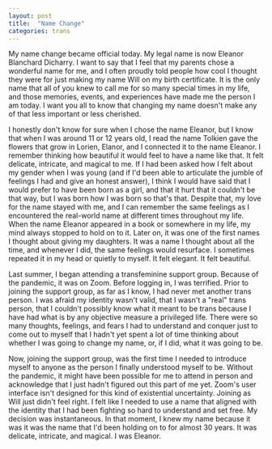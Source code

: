 ```yaml
---
layout: post
title:  "Name Change"
categories: trans
---
```


My name change became official today. My legal name is now Eleanor Blanchard
Dicharry. I want to say that I feel that my parents chose a wonderful name for
me, and I often proudly told people how cool I thought they were for just making
my name Will on my birth certificate. It is the only name that all of you knew
to call me for so many special times in my life, and those memories, events, and
experiences have made me the person I am today. I want you all to know that
changing my name doesn't make any of that less important or less cherished.

I honestly don't know for sure when I chose the name Eleanor, but I know that
when I was around 11 or 12 years old, I read the name Tolkien gave the flowers
that grow in Lorien, Elanor, and I connected it to the name Eleanor. I remember
thinking how beautiful it would feel to have a name like that. It felt delicate,
intricate, and magical to me. If I had been asked how I felt about my gender
when I was young (and if I'd been able to articulate the jumble of feelings I
had and give an honest answer), I think I would have said that I would prefer to
have been born as a girl, and that it hurt that it couldn't be that way, but I
was born how I was born so that's that. Despite that, my love for the name
stayed with me, and I can remember the same feelings as I encountered the
real-world name at different times throughout my life. When the name Eleanor
appeared in a book or somewhere in my life, my mind always stopped to hold on to
it. Later on, it was one of the first names I thought about giving my daughters.
It was a name I thought about all the time, and whenever I did, the same
feelings would resurface. I sometimes repeated it in my head or quietly to
myself. It felt elegant. It felt beautiful.

Last summer, I began attending a transfeminine support group. Because of the
pandemic, it was on Zoom. Before logging in, I was terrified. Prior to joining
the support group, as far as I know, I had never met another trans person. I was
afraid my identity wasn't valid, that I wasn't a "real" trans person, that I
couldn't possibly know what it meant to be trans because I have had what is by
any objective measure a privileged life. There were so many thoughts, feelings,
and fears I had to understand and conquer just to come out to myself that I
hadn't yet spent a lot of time thinking about whether I was going to change my
name, or, if I did, what it was going to be.

Now, joining the support group, was the first time I needed to introduce myself
to anyone as the person I finally understood myself to be. Without the pandemic,
it might have been possible for me to attend in person and acknowledge that I
just hadn't figured out this part of me yet. Zoom's user interface isn't
designed for this kind of existential uncertainty. Joining as Will just didn't
feel right. I felt like I needed to use a name that aligned with the identity
that I had been fighting so hard to understand and set free. My decision was
instantaneous. In that moment, I knew my name because it was it was the name
that I'd been holding on to for almost 30 years. It was delicate, intricate, and
magical. I was Eleanor.